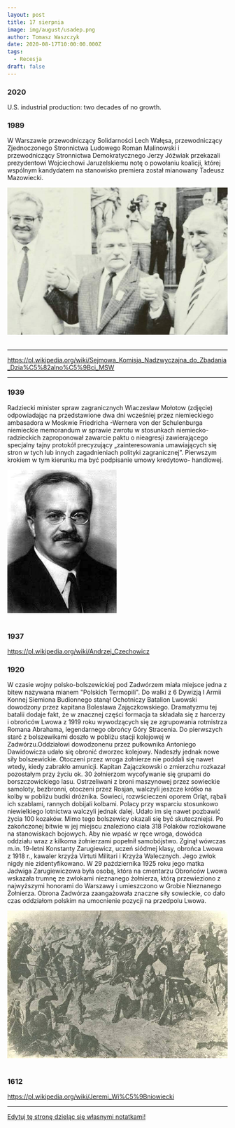 ```yaml
---
layout: post
title: 17 sierpnia
image: img/august/usadep.png
author: Tomasz Waszczyk
date: 2020-08-17T10:00:00.000Z
tags:
  - Recesja
draft: false  
---
```


### 2020

U.S. industrial production: two decades of no growth.

### 1989

W Warszawie przewodniczący Solidarności Lech Wałęsa, przewodniczący Zjednoczonego Stronnictwa Ludowego Roman Malinowski i przewodniczący Stronnictwa Demokratycznego Jerzy Jóźwiak przekazali prezydentowi Wojciechowi Jaruzelskiemu notę o powołaniu koalicji, której wspólnym kandydatem na stanowisko premiera został mianowany Tadeusz Mazowiecki.

<img src="./img/august/lech.jpg"><br><br>

---

https://pl.wikipedia.org/wiki/Sejmowa_Komisja_Nadzwyczajna_do_Zbadania_Dzia%C5%82alno%C5%9Bci_MSW

---

### 1939

Radziecki minister spraw zagranicznych Wiaczesław Mołotow (zdjęcie) odpowiadając na przedstawione dwa dni wcześniej przez niemieckiego ambasadora w Moskwie Friedricha -Wernera von der Schulenburga niemieckie memorandum w sprawie zwrotu w stosunkach niemiecko-radzieckich zaproponował zawarcie paktu o nieagresji zawierającego specjalny tajny protokół precyzujący „zainteresowania umawiających się stron w tych lub innych zagadnieniach  polityki zagranicznej”.
Pierwszym krokiem w tym kierunku ma
być podpisanie umowy kredytowo-
handlowej.

<img src="./img/august/molotow.jpg"><br><br>

### 1937

https://pl.wikipedia.org/wiki/Andrzej_Czechowicz

### 1920

W czasie wojny polsko-bolszewickiej pod Zadwórzem miała miejsce jedna z bitew nazywana mianem "Polskich Termopili".
Do walki z 6 Dywizją I Armii Konnej Siemiona Budionnego stanął Ochotniczy Batalion Lwowski dowodzony przez kapitana Bolesława Zajączkowskiego. Dramatyzmu tej batalii dodaje fakt, że w znacznej części formacja ta składała się z harcerzy i obrońców Lwowa z 1919 roku wywodzących się ze zgrupowania rotmistrza Romana Abrahama, legendarnego obrońcy Góry Stracenia.
Do pierwszych starć z bolszewikami doszło w pobliżu stacji kolejowej w Zadwórzu.Oddziałowi dowodzonenu przez pułkownika Antoniego Dawidowicza udało się obronić dworzec kolejowy. Nadeszły jednak nowe siły bolszewickie. Otoczeni przez wroga żołnierze nie poddali się nawet wtedy, kiedy zabrakło amunicji. Kapitan Zajączkowski o zmierzchu rozkazał pozostałym przy życiu ok. 30 żołnierzom wycofywanie się grupami do borszczowickiego lasu. Ostrzeliwani z broni maszynowej przez sowieckie samoloty, bezbronni, otoczeni przez Rosjan, walczyli jeszcze krótko na kolby w pobliżu budki dróżnika. Sowieci, rozwścieczeni oporem Orląt,
rąbali ich szablami, rannych dobijali kolbami. Polacy przy wsparciu stosunkowo niewielkiego lotnictwa walczyli jednak dalej. Udało im się nawet pozbawić życia 100 kozaków. Mimo tego bolszewicy okazali się być skuteczniejsi.
Po zakończonej bitwie w jej miejscu znaleziono ciała 318 Polaków rozlokowane na stanowiskach bojowych. Aby nie wpaść w ręce wroga, dowódca oddziału wraz z kilkoma żołnierzami popełnił samobójstwo. Zginął wówczas m.in. 19-letni Konstanty Zarugiewicz, uczeń siódmej klasy, obrońca Lwowa z 1918 r., kawaler krzyża Virtuti Militari i Krzyża Walecznych. Jego zwłok nigdy
nie zidentyfikowano. W 29 października 1925 roku jego matka Jadwiga Zarugiewiczowa była osobą, która na cmentarzu Obrońców Lwowa wskazała trumnę ze zwłokami nieznanego żołnierza, którą przewieziono z
najwyższymi honorami do Warszawy i
umieszczono w Grobie Nieznanego Żołnierza.
Obrona Zadwórza zaangażowała znaczne siły sowieckie, co dało czas oddziałom polskim na umocnienie pozycji na przedpolu Lwowa.

<img src="./img/august/polskietermopile.jpg"><br><br>

### 1612

https://pl.wikipedia.org/wiki/Jeremi_Wi%C5%9Bniowiecki

---

<a href="https://github.com/TomaszWaszczyk/historia.waszczyk.com/edit/master/src/content/august-17.md" target="_blank">Edytuj tę stronę dzieląc się własnymi notatkami!</a>

